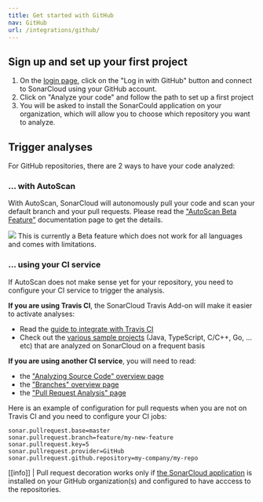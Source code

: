 ```yaml
---
title: Get started with GitHub
nav: GitHub
url: /integrations/github/
---
```


## Sign up and set up your first project

1. On the [login page](/#sonarcloud#/sessions/new), click on the "Log in with GitHub" button and connect to SonarCloud using your GitHub account.
2. Click on "Analyze your code" and follow the path to set up a first project
3. You will be asked to install the SonarCould application on your organization, which will allow you to choose which
   repository you want to analyze.

## Trigger analyses

For GitHub repositories, there are 2 ways to have your code analyzed:

### ... with AutoScan

With AutoScan, SonarCloud will autonomously pull your code and scan your default branch and your pull requests.
Please read the ["AutoScan Beta Feature"](/autoscan/) documentation page to get the details.

![](/images/exclamation.svg) This is currently a Beta feature which does not work for all languages and comes with limitations. 

### ... using your CI service

If AutoScan does not make sense yet for your repository, you need to configure your CI service to trigger the analysis.

**If you are using Travis CI**, the SonarCloud Travis Add-on will make it easier to activate analyses:

* Read the [guide to integrate with Travis CI](https://docs.travis-ci.com/user/sonarcloud/)
* Check out the [various sample projects](https://github.com/SonarSource/sonarcloud_examples) (Java, TypeScript, C/C++, Go, ... etc) that are analyzed on SonarCloud on a frequent basis

**If you are using another CI service**, you will need to read:

* the ["Analyzing Source Code" overview page](/analysis/overview/)
* the ["Branches" overview page](/branches/overview/)
* the ["Pull Request Analysis" page](/analysis/pull-request/)

Here is an example of configuration for pull requests when you are not on Travis CI and you need to configure your CI jobs:
```
sonar.pullrequest.base=master
sonar.pullrequest.branch=feature/my-new-feature
sonar.pullrequest.key=5
sonar.pullrequest.provider=GitHub
sonar.pullrequest.github.repository=my-company/my-repo
```

[[info]]
| Pull request decoration works only if [the SonarCloud application](https://github.com/apps/sonarcloud) is installed on your GitHub organization(s) and configured to have acccess to the repositories.
